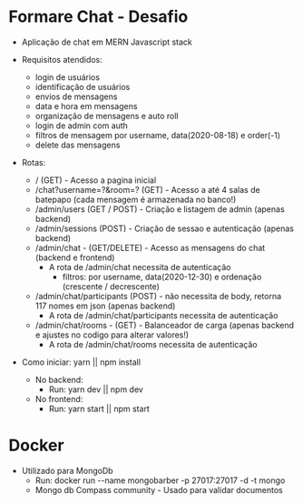 # Formare Chat - Desafio

- Aplicação de chat em MERN Javascript stack

- Requisitos atendidos:

  - login de usuários
  - identificação de usuários
  - envios de mensagens
  - data e hora em mensagens
  - organização de mensagens e auto roll
  - login de admin com auth
  - filtros de mensagem por username, data(2020-08-18) e order(-1)
  - delete das mensagens

- Rotas:

  - / (GET) - Acesso a pagina inicial
  - /chat?username=?&room=? (GET) - Acesso a até 4 salas de batepapo (cada mensagem é armazenada no banco!)
  - /admin/users (GET / POST) - Criação e listagem de admin (apenas backend)
  - /admin/sessions (POST) - Criação de sessao e autenticação (apenas backend)
  - /admin/chat - (GET/DELETE) - Acesso as mensagens do chat (backend e frontend)
    - A rota de /admin/chat necessita de autenticação
      - filtros: por username, data(2020-12-30) e ordenação (crescente / decrescente)
  - /admin/chat/participants (POST) - não necessita de body, retorna 117 nomes em json (apenas backend)
    - A rota de /admin/chat/participants necessita de autenticação
  - /admin/chat/rooms - (GET) - Balanceador de carga (apenas backend e ajustes no codigo para alterar valores!)
    - A rota de /admin/chat/rooms necessita de autenticação

- Como iniciar: yarn || npm install

  - No backend:
    - Run: yarn dev || npm dev
  - No frontend:
    - Run: yarn start || npm start

# Docker

- Utilizado para MongoDb
  - Run: docker run --name mongobarber -p 27017:27017 -d -t mongo
  - Mongo db Compass community - Usado para validar documentos
